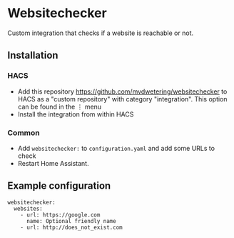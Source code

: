 # Websitechecker

Custom integration that checks if a website is reachable or not.

## Installation

### HACS

* Add this repository https://github.com/mvdwetering/websitechecker to HACS as a "custom repository" with category "integration". This option can be found in the ⋮ menu
* Install the integration from within HACS

### Common

* Add `websitechecker:` to `configuration.yaml` and add some URLs to check
* Restart Home Assistant.

## Example configuration

```
websitechecker:
  websites:
    - url: https://google.com
      name: Optional friendly name
    - url: http://does_not_exist.com
```
